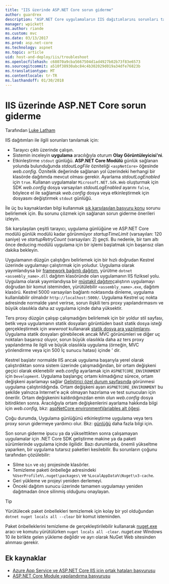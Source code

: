 ```yaml
---
title: "IIS üzerinde ASP.NET Core sorun giderme"
author: guardrex
description: "ASP.NET Core uygulamaların IIS dağıtımlarını sorunları tanılamak öğrenin."
manager: wpickett
ms.author: riande
ms.custom: mvc
ms.date: 03/13/2017
ms.prod: asp.net-core
ms.technology: aspnet
ms.topic: article
uid: host-and-deploy/iis/troubleshoot
ms.openlocfilehash: c68070a9cba5667504d1ad4927b02b73f83e6573
ms.sourcegitcommit: a510f38930abc84c4b302029d019a34dfe76823b
ms.translationtype: MT
ms.contentlocale: tr-TR
ms.lasthandoff: 01/30/2018
---
```

# <a name="troubleshoot-aspnet-core-on-iis"></a>IIS üzerinde ASP.NET Core sorun giderme

Tarafından [Luke Latham](https://github.com/guardrex)

IIS dağıtımları ile ilgili sorunları tanılamak için:

* Tarayıcı çıktı üzerinde çalışın.
* Sistemin inceleyin **uygulama** aracılığıyla oturum **Olay Görüntüleyicisi'ni**.
* Etkinleştirme `stdout` günlüğü. **ASP.NET Core Modülü** günlük sağlanan yolunda bulunduğunda *stdoutLogFile* özniteliği `<aspNetCore>` öğesinde *web.config*. Öznitelik değerinde sağlanan yol üzerindeki herhangi bir klasörde dağıtımda mevcut olması gerekir. Ayarlama *stdoutLogEnabled* için `true`. Kullanan uygulamalar `Microsoft.NET.Sdk.Web` oluşturmak için SDK *web.config* dosya varsayılan *stdoutLogEnabled* ayarını `false`, böylece el ile sağlamak *web.config* dosya veya etkinleştirmek için dosyasını değiştirmek `stdout` günlüğü.

İle üç bu kaynaklardan bilgi kullanmak [sık karşılaşılan başvuru konu](xref:host-and-deploy/azure-iis-errors-reference) sorunu belirlemek için. Bu sorunu çözmek için sağlanan sorun giderme önerileri izleyin.

Sık karşılaşılan çeşitli tarayıcı, uygulama günlüğüne ve ASP.NET Core modülü günlük modülü kadar görünmüyor *startupTimeLimit* (varsayılan: 120 saniye) ve *startupRetryCount* (varsayılan: 2) geçti. Bu nedenle, bir tam altı önce deducing modülü uygulama için bir işlemi başlatmak için başarısız olan dakika bekleyin.

Uygulamanın düzgün çalıştığını belirlemek için bir hızlı doğrudan Kestrel üzerinde uygulamayı çalıştırmak için yoludur. Uygulama olarak yayımlandıysa bir [framework bağımlı dağıtım](/dotnet/core/deploying/#framework-dependent-deployments-fdd), yürütme `dotnet <assembly_name>.dll` dağıtım klasöründe olan uygulamanın IIS fiziksel yolu. Uygulama olarak yayımlandıysa bir [müstakil dağıtım](/dotnet/core/deploying/#self-contained-deployments-scd)çalıştırın uygulamayı doğrudan bir komut isteminden, yürütülebilir `<assembly_name>.exe`, dağıtım klasörü. Kestrel 5000 varsayılan bağlantı noktasında dinleme, uygulama kullanılabilir olmalıdır `http://localhost:5000/`. Uygulama Kestrel uç nokta adresinde normalde yanıt verirse, sorun ilişkili ters proxy yapılandırmasını ve büyük olasılıkla daha az uygulama içinde daha yüksektir.

Ters proxy düzgün çalışıp çalışmadığını belirlemek için bir yoldur stil sayfası, betik veya uygulamanın statik dosyaları görüntüden basit statik dosya isteği gerçekleştirmek için *wwwroot* kullanarak [statik dosya ara yazılımlarını](xref:fundamentals/static-files). Uygulama statik dosyaları görebilecek ancak MVC görünümleri ve diğer uç noktaları başarısız oluyor, sorun büyük olasılıkla daha az ters proxy yapılandırma ile ilgili ve büyük olasılıkla uygulama (örneğin, MVC yönlendirme veya için 500 İç sunucu hatası) içinde ' dir.

Kestrel başlatır normalde IIS ancak uygulama başarıyla yerel olarak çalıştırdıktan sonra sistem üzerinde çalışmadığından, bir ortam değişkeni geçici olarak eklenebilir *web.config* ayarlamak için `ASPNETCORE_ENVIRONMENT` için `Development`. Uygulama başlangıç ortamı kılmadığınız sürece, ortam değişkeni ayarlamayı sağlar [Geliştirici özel durum sayfasında](xref:fundamentals/error-handling) görünmesi uygulama çalıştırıldığında. Ortam değişkeni ayarı `ASPNETCORE_ENVIRONMENT` bu şekilde yalnızca Internet'e açık olmayan hazırlama ve test sunucuları için önerilir. Ortam değişkenini kaldırdığınızdan emin olun *web.config* dosya bitirdikten sonra. Aracılığıyla ortam değişkenlerini ayarlama hakkında bilgi için *web.config*, bkz: [aspNetCore environmentVariables alt öğesi](xref:host-and-deploy/aspnet-core-module#setting-environment-variables).

Çoğu durumda, Uygulama günlüğünü etkinleştirme uygulama veya ters proxy sorun gidermeye yardımcı olur. Bkz: [günlüğü](xref:fundamentals/logging/index) daha fazla bilgi için.

Son sorun giderme ipucu ya da yükselttikten sonra çalışamayan uygulamalar için .NET Core SDK geliştirme makine ya da paketi sürümlerinde uygulama içinde ilgilidir. Bazı durumlarda, önemli yükseltme yaparken, bir uygulama tutarsız paketleri kesilebilir. Bu sorunların çoğunu tarafından çözülebilir:

* Silme `bin` ve `obj` projesinde klasörler.
* Temizleme paketi önbelleğe adresindeki `%UserProfile%\.nuget\packages\` ve `%LocalAppData%\Nuget\v3-cache`.
* Geri yükleme ve projeyi yeniden derlemeyi.
* Önceki dağıtım sunucu üzerinde tamamen uygulamayı yeniden dağıtmadan önce silinmiş olduğunu onaylayan.

> [!TIP]
> Yürütülecek paket önbellekleri temizlemek için kolay bir yol olduğundan `dotnet nuget locals all --clear` bir komut isteminden.
> 
> Paket önbelleklerini temizleme de gerçekleştirilebilir kullanarak [nuget.exe](https://www.nuget.org/downloads) aracı ve komutu yürütülürken `nuget locals all -clear`. *nuget.exe* Windows 10 ile birlikte gelen yükleme değildir ve ayrı olarak NuGet Web sitesinden alınması gerekir.
<!--
> [!TIP]
> A convenient way to clear package caches is to:
>
> * Obtain the *NuGet.exe* tool from [NuGet.org](https://www.nuget.org/).
> * Add the path to *NuGet.exe* to the system PATH.
> * Execute `nuget locals all -clear` from a command prompt.
>
> Alternatively, execute `dotnet nuget locals all --clear` from a command prompt without obtaining *NuGet.exe*. -->

## <a name="additional-resources"></a>Ek kaynaklar

* [Azure App Service ve ASP.NET Core IIS için ortak hataları başvurusu](xref:host-and-deploy/azure-iis-errors-reference)
* [ASP.NET Core Module yapılandırma başvurusu](xref:host-and-deploy/aspnet-core-module)
